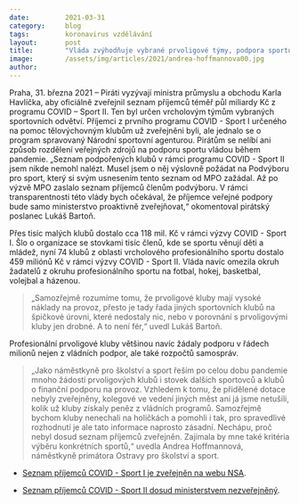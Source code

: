 ```yaml
---
date:         2021-03-31 
category:     blog
tags:         koronavirus vzdělávání
layout:       post
title:        "Vláda zvýhodňuje vybrané prvoligové týmy, podpora sportu v pandemii není férová ani transparentní. Piráti vyzývají ministra Havlíčka k nápravě"
image:        /assets/img/articles/2021/andrea-hoffmannova00.jpg
author:       
---
```


 

Praha, 31. března 2021 – Piráti vyzývají ministra průmyslu a obchodu Karla Havlíčka, aby oficiálně zveřejnil seznam příjemců téměř půl miliardy Kč z programu COVID – Sport II. Ten byl určen vrcholovým týmům vybraných sportovních odvětví. Příjemci z prvního programu COVID - Sport I určeného na pomoc tělovýchovným klubům už zveřejněni byli, ale jednalo se o program spravovaný Národní sportovní agenturou. Pirátům se nelíbí ani způsob rozdělení veřejných zdrojů na podporu sportu vládou během pandemie. „Seznam podpořených klubů v rámci programu COVID - Sport II jsem nikde nemohl nalézt. Musel jsem o něj výslovně požádat na Podvýboru pro sport, který si svým usnesením tento seznam od MPO zažádal. Až po výzvě MPO zaslalo seznam příjemců členům podvýboru. V rámci transparentnosti této vlády bych očekával, že příjemce veřejné podpory bude samo ministerstvo proaktivně zveřejňovat,“ okomentoval pirátský poslanec Lukáš Bartoň. 

 

Přes tisíc malých klubů dostalo cca 118 mil. Kč v rámci výzvy COVID - Sport I. Šlo o organizace se stovkami tisíc členů, kde se sportu věnují děti a mládež, nyní 74 klubů z oblasti vrcholového profesionálního sportu dostalo 459 miliónů Kč v rámci výzvy COVID - Sport II. Vláda navíc omezila okruh žadatelů z okruhu profesionálního sportu na fotbal, hokej, basketbal, volejbal a házenou. 

 

> „Samozřejmě rozumíme tomu, že prvoligové kluby mají vysoké náklady na provoz, přesto je tady řada jiných sportovních klubů na špičkové úrovni, které nedostaly nic, nebo v porovnání s prvoligovými kluby jen drobné. A to není fér,“ uvedl Lukáš Bartoň.

 

Profesionální prvoligové kluby většinou navíc žádaly podporu v řádech milionů nejen z vládních podpor, ale také rozpočtů samospráv.

 

> „Jako náměstkyně pro školství a sport řeším po celou dobu pandemie mnoho žádostí prvoligových klubů i stovek dalších sportovců a klubů o finanční podporu na provoz. Vzhledem k tomu, že přidělené dotace nebyly zveřejněny, kolegové ve vedení jiných měst ani já jsme netušili, kolik už kluby získaly peněz z vládních programů. Samozřejmě bychom kluby nenechali na holičkách a pomohli i tak, pro spravedlivé rozhodnutí je ale tato informace naprosto zásadní. Nechápu, proč nebyl dosud seznam příjemců zveřejněn. Zajímala by mne také kritéria výběru konkrétních sportů,“ uvedla Andrea Hoffmannová, náměstkyně primátora Ostravy pro školství a sport.



* [Seznam příjemců COVID - Sport I je zveřejněn na webu NSA](https://agenturasport.cz/wp-content/uploads/2021/01/COVID-SPORT-I.pdf).


* [Seznam příjemců COVID - Sport II dosud ministerstvem nezveřejněný](https://www.pirati.cz/assets/pdf/covid-sport.pdf).

